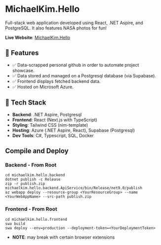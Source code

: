 # MichaelKim.Hello

Full-stack web application developed using React, .NET Aspire, and PostgreSQL. It also features NASA photos for fun!

**Live Website**: [MichaelKim.Hello](https://gray-water-0fed75c0f.6.azurestaticapps.net/)


## 🚀 Features

- ✅ Data-scrapped personal github in order to automate project showcase. 
- ✅ Data stored and managed on a Postgresql database (via Supabase).
- ✅ Frontend displays fetched backend data.
- ✅ Hosted on Microsoft Azure.

## 🔧 Tech Stack

- **Backend**: .NET Aspire, Postgresql
- **Frontend**: React (Next.js with TypeScript)
- **Styling**: Tailwind CSS (nim-template)
- **Hosting**: Azure (.NET Aspire, React), Supabase (Postgresql)
- **Dev Tools**: C#, Typescript, SQL, Docker


## Compile and Deploy

### Backend - From Root
```
cd michaelkim.hello.backend
dotnet publish -c Release
zip -r publish.zip michaelkim.hello.backend.ApiService/bin/Release/net9.0/publish
az webapp deploy --resource-group <YourResourceGroup> --name <YourWebAppName> --src-path publish.zip
```

### Frontend - From Root
```
cd michaelkim.hello.frontend
swa build
swa deploy --env=production --deployment-token=<YourDeploymentToken>
```

- **NOTE**: may break with certain browser extensions
